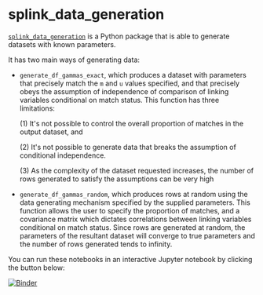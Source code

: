 # splink_data_generation


[`splink_data_generation`](https://github.com/moj-analytical-services/splink_data_generation) is a Python package that is able to generate datasets with known parameters.

It has two main ways of generating data:
- `generate_df_gammas_exact`, which produces a dataset with parameters that precisely match the `m` and `u` values specified, and that precisely obeys the assumption of independence of comparison of linking variables conditional on match status.  This function has three limitations:

    (1) It's not possible to control the overall proportion of matches in the output dataset, and

    (2) It's not possible to generate data that breaks the assumption of conditional independence.

    (3) As the complexity of the dataset requested increases, the number of rows generated to satisfy the assumptions can be very high

- `generate_df_gammas_random`, which produces rows at random using the data generating mechanism specified by the supplied parameters.  This function allows the user to specify the proportion of matches, and a covariance matrix which dictates correlations between linking variables conditional on match status.  Since rows are generated at random, the parameters of the resultant dataset will converge to true parameters and the number of rows generated tends to infinity.


You can run these notebooks in an interactive Jupyter notebook by clicking the button below:

[![Binder](https://mybinder.org/badge.svg)](https://mybinder.org/v2/gh/moj-analytical-services/splink_data_generation/main?urlpath=lab/tree/index.ipynb)